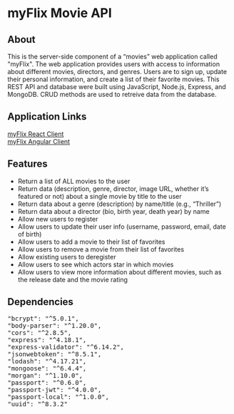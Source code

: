 # myFlix Movie API

## About

This is the server-side component of a “movies” web application called "myFlix". The web application provides users with access to information about different movies, directors, and genres. Users are to sign up, update their personal information, and create a list of their favorite movies. This REST API and database were built using JavaScript, Node.js, Express, and MongoDB. CRUD methods are used to retreive data from the database.

## Application Links

[myFlix React Client](https://myflix-react-application.netlify.app/) <br>
[myFlix Angular Client](https://mpschirle1.github.io/myFlix-Angular-client/)

## Features

- Return a list of ALL movies to the user
- Return data (description, genre, director, image URL, whether it’s featured or not) about a
single movie by title to the user
- Return data about a genre (description) by name/title (e.g., “Thriller”)
- Return data about a director (bio, birth year, death year) by name
- Allow new users to register
- Allow users to update their user info (username, password, email, date of birth)
- Allow users to add a movie to their list of favorites
- Allow users to remove a movie from their list of favorites
- Allow existing users to deregister
- Allow users to see which actors star in which movies
- Allow users to view more information about different movies, such as the release date and
the movie rating

## Dependencies

<pre>
"bcrypt": "^5.0.1",
"body-parser": "^1.20.0",
"cors": "^2.8.5",
"express": "^4.18.1",
"express-validator": "^6.14.2",
"jsonwebtoken": "^8.5.1",
"lodash": "^4.17.21",
"mongoose": "^6.4.4",
"morgan": "^1.10.0",
"passport": "^0.6.0",
"passport-jwt": "^4.0.0",
"passport-local": "^1.0.0",
"uuid": "^8.3.2"
</pre>
